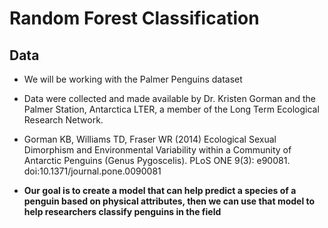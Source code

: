 # Random Forest Classification

## Data

+ We will be working with the Palmer Penguins dataset
+ Data were collected and made available by Dr. Kristen Gorman and the Palmer Station, Antarctica LTER, a member of the Long Term Ecological Research Network.

+ Gorman KB, Williams TD, Fraser WR (2014) Ecological Sexual Dimorphism and Environmental Variability within a Community of Antarctic Penguins (Genus Pygoscelis). PLoS ONE 9(3): e90081. doi:10.1371/journal.pone.0090081

+ **Our goal is to create a model that can help predict a species of a penguin based on physical attributes, then we can use that model to help researchers classify penguins in the field**
